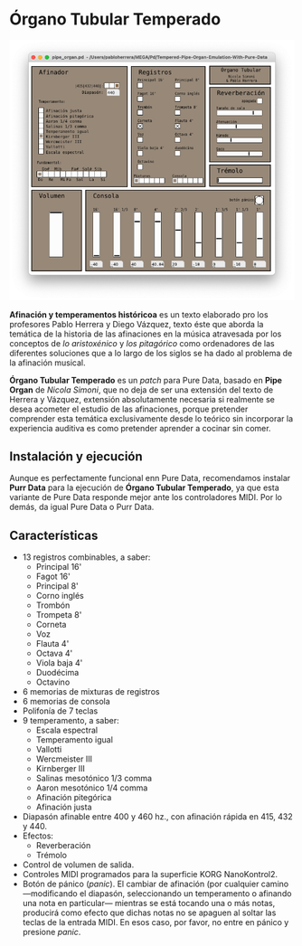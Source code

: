 # Órgano Tubular Temperado
![*Órgano Tubular Temperado v.0.1*](resources/pipe_organ.png)

**Afinación y temperamentos históricoa** es un texto elaborado pro los profesores Pablo Herrera y Diego Vázquez, texto éste que aborda la temática de la historia de las afinaciones en la música atravesada por los conceptos de *lo aristoxénico* y *los pitagórico* como ordenadores de las diferentes soluciones que a lo largo de los siglos se ha dado al problema de la afinación musical.

**Órgano Tubular Temperado** es un *patch* para Pure Data, basado en **Pipe Organ** de *Nicola Simoni*, que no deja de ser una extensión del texto de Herrera y Vázquez, extensión absolutamente necesaria si realmente se desea acometer el estudio de las afinaciones, porque pretender comprender esta temática exclusivamente desde lo teórico sin incorporar la experiencia auditiva es como pretender aprender a cocinar sin comer.

## Instalación y ejecución
Aunque es perfectamente funcional enn Pure Data, recomendamos instalar **Purr Data** para la ejecución de **Órgano Tubular Temperado**, ya que esta variante de Pure Data responde mejor ante los controladores MIDI. Por lo demás, da igual Pure Data o Purr Data.

## Características
* 13 registros combinables, a saber:
	* Principal 16'
	* Fagot 16'
	* Principal 8'
	* Corno inglés
	* Trombón
	* Trompeta 8'
	* Corneta
	* Voz
	* Flauta 4'
	* Octava 4'
	* Viola baja 4'
	* Duodécima
	* Octavino
* 6 memorias de mixturas de registros
* 6 memorias de consola
* Polifonía de 7 teclas
* 9 temperamento, a saber:
	* Escala espectral
	* Temperamento igual
	* Vallotti
	* Wercmeister III
	* Kirnberger III
	* Salinas mesotónico 1/3 comma
	* Aaron mesotónico 1/4 comma
	* Afinación pitegórica
	* Afinación justa
* Diapasón afinable entre 400 y 460 hz., con afinación rápida en 415, 432 y 440. 
* Efectos:
	* Reverberación
	* Trémolo
* Control de volumen de salida.
* Controles MIDI programados para la superficie KORG NanoKontrol2.
* Botón de pánico (*panic*). El cambiar de afinación (por cualquier camino —modificando el diapasón, seleccionando un temperamento o afinando una nota en particular— mientras se está tocando una o más notas, producirá como efecto que dichas notas no se apaguen al soltar las teclas de la entrada MIDI. En esos caso, por favor, no entre en pánico y presione *panic*.
